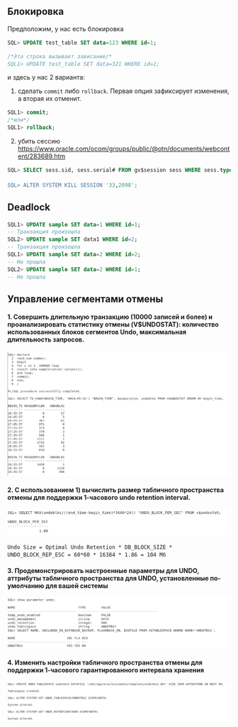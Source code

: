 ## Блокировка

Предположим, у нас есть блокировка

```SQL
SQL> UPDATE test_table SET data=123 WHERE id=1;
```

```SQL
/*Эта строка вызывает зависание/*
SQL1> UPDATE test_table SET data=321 WHERE id=1;
```

и здесь у нас 2 варианта: 

1. сделать `commit` либо `rollback`. Первая опция зафиксирует изменения, а вторая их отменит.

```sql
SQL1> commit;
/*или*/
SQL1> rollback;
```

2. убить сессию
https://www.oracle.com/ocom/groups/public/@otn/documents/webcontent/283689.htm

```SQL
SQL> SELECT sess.sid, sess.serial# FROM gv$session sess WHERE sess.type != 'BACKGROUND";

SQL> ALTER SYSTEM KILL SESSION '33,2098';
```

## Deadlock

```SQL
SQL1> UPDATE sample SET data=1 WHERE id=1;
-- Транзакция произошла
SQL2> UPDATE sample SET data1 WHERE id=2;
-- Транзакция произошла
SQL1> UPDATE sample SET data=2 WHERE id=2;
-- Не прошла
SQL2> UPDATE sample SET data=2 WHERE id=1;
-- Не прошла
```

## Управление сегментами отмены

#### 1. Совершить длительную транзакцию (10000 записей и более) и проанализировать статистику отмены (V$UNDOSTAT): количество использованных блоков сегментов Undo, максимальная длительность запросов.

![](Screenshot_1.png)
#### 2. С использованием 1) вычислить размер табличного пространства отмены для поддержки 1-часового undo retention interval.

![](Screenshot_2.png)

`Undo Size = Optimal Undo Retention * DB_BLOCK_SIZE * UNDO_BLOCK_REP_ESC = 60*60 * 16384 * 1.86 = 104 Мб`

#### 3.  Продемонстрировать настроенные параметры для UNDO, аттрибуты табличного пространства для UNDO, установленные по-умолчанию для вашей системы
![](Screenshot_3.png)

#### 4. Изменить настройки табличного пространства отмены для поддержки 1-часового гарантированного интервала хранения
![](Screenshot_4.png)

